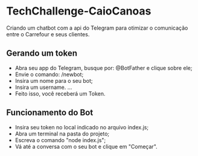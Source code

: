 # TechChallenge-CaioCanoas

Criando um chatbot com a api do Telegram para otimizar o comunicação entre o Carrefour e seus clientes.

## Gerando um token

- Abra seu app do Telegram, busque por: @BotFather e clique sobre ele;
- Envie o comando: /newbot;
- Insira um nome para o seu bot;
- Insira um username. ...
- Feito isso, você receberá um Token.

## Funcionamento do Bot

- Insira seu token no local indicado no arquivo index.js;
- Abra um terminal na pasta do projeto;
- Escreva o comando "node index.js";
- Vá até a conversa com o seu bot e clique em "Começar".
